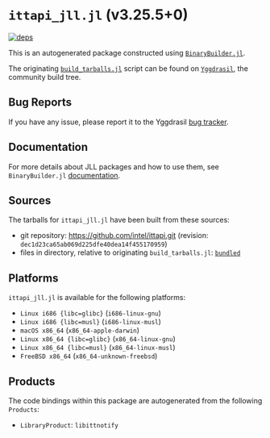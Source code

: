 # `ittapi_jll.jl` (v3.25.5+0)

[![deps](https://juliahub.com/docs/ittapi_jll/deps.svg)](https://juliahub.com/ui/Packages/General/ittapi_jll/)

This is an autogenerated package constructed using [`BinaryBuilder.jl`](https://github.com/JuliaPackaging/BinaryBuilder.jl).

The originating [`build_tarballs.jl`](https://github.com/JuliaPackaging/Yggdrasil/blob/1fb44a3a4406926059347bd19139a5fe3554dba6/I/ittapi/build_tarballs.jl) script can be found on [`Yggdrasil`](https://github.com/JuliaPackaging/Yggdrasil/), the community build tree.

## Bug Reports

If you have any issue, please report it to the Yggdrasil [bug tracker](https://github.com/JuliaPackaging/Yggdrasil/issues).

## Documentation

For more details about JLL packages and how to use them, see `BinaryBuilder.jl` [documentation](https://docs.binarybuilder.org/stable/jll/).

## Sources

The tarballs for `ittapi_jll.jl` have been built from these sources:

* git repository: https://github.com/intel/ittapi.git (revision: `dec1d23ca65ab069d225dfe40dea14f455170959`)
* files in directory, relative to originating `build_tarballs.jl`: [`bundled`](https://github.com/JuliaPackaging/Yggdrasil/tree/1fb44a3a4406926059347bd19139a5fe3554dba6/I/ittapi/bundled)

## Platforms

`ittapi_jll.jl` is available for the following platforms:

* `Linux i686 {libc=glibc}` (`i686-linux-gnu`)
* `Linux i686 {libc=musl}` (`i686-linux-musl`)
* `macOS x86_64` (`x86_64-apple-darwin`)
* `Linux x86_64 {libc=glibc}` (`x86_64-linux-gnu`)
* `Linux x86_64 {libc=musl}` (`x86_64-linux-musl`)
* `FreeBSD x86_64` (`x86_64-unknown-freebsd`)

## Products

The code bindings within this package are autogenerated from the following `Products`:

* `LibraryProduct`: `libittnotify`
